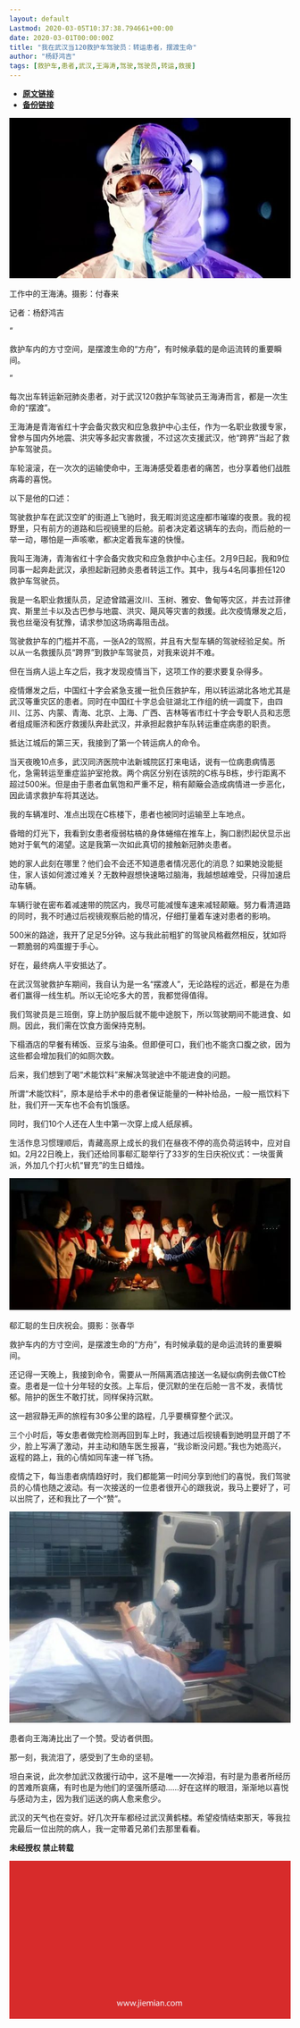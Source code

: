 ```yaml
---
layout: default
Lastmod: 2020-03-05T10:37:38.794661+00:00
date: 2020-03-01T00:00:00Z
title: "我在武汉当120救护车驾驶员：转运患者，摆渡生命"
author: "杨舒鸿吉"
tags: [救护车,患者,武汉,王海涛,驾驶,驾驶员,转运,救援]
---
```


* [**原文链接**](https://mp.weixin.qq.com/s/RDYcdRO4p2kUkdvftt9-KQ)
* [**备份链接**](http://archive.today/3ylv1)


![](/images/post/b772d5dd9dbef427d426ad7530c998ce.jpg)

工作中的王海涛。摄影：付春来

记者：杨舒鸿吉

“

  

救护车内的方寸空间，是摆渡生命的“方舟”，有时候承载的是命运流转的重要瞬间。

  

”

每次出车转运新冠肺炎患者，对于武汉120救护车驾驶员王海涛而言，都是一次生命的“摆渡”。  

王海涛是青海省红十字会备灾救灾和应急救护中心主任，作为一名职业救援专家，曾参与国内外地震、洪灾等多起灾害救援，不过这次支援武汉，他“跨界”当起了救护车驾驶员。

车轮滚滚，在一次次的运输使命中，王海涛感受着患者的痛苦，也分享着他们战胜病毒的喜悦。

以下是他的口述：

驾驶救护车在武汉空旷的街道上飞驰时，我无暇浏览这座都市璀璨的夜景。我的视野里，只有前方的道路和后视镜里的后舱。前者决定着这辆车的去向，而后舱的一举一动，哪怕是一声咳嗽，都决定着我车速的快慢。

我叫王海涛，青海省红十字会备灾救灾和应急救护中心主任。2月9日起，我和9位同事一起奔赴武汉，承担起新冠肺炎患者转运工作。其中，我与4名同事担任120救护车驾驶员。

我是一名职业救援队员，足迹曾踏遍汶川、玉树、雅安、鲁甸等灾区，并去过菲律宾、斯里兰卡以及古巴参与地震、洪灾、飓风等灾害的救援。此次疫情爆发之后，我也丝毫没有犹豫，请求参加这场病毒阻击战。

驾驶救护车的门槛并不高，一张A2的驾照，并且有大型车辆的驾驶经验足矣。所以从一名救援队员“跨界”到救护车驾驶员，对我来说并不难。

但在当病人运上车之后，我才发现疫情当下，这项工作的要求要复杂得多。

疫情爆发之后，中国红十字会紧急支援一批负压救护车，用以转运湖北各地尤其是武汉等重灾区的患者。同时在中国红十字总会驻湖北工作组的统一调度下，由四川、江苏、内蒙、青海、北京、上海、广西、吉林等省市红十字会专职人员和志愿者组成赈济和医疗救援队奔赴武汉，并承担起救护车队转运重症病患的职责。

抵达江城后的第三天，我接到了第一个转运病人的命令。

当天夜晚10点多，武汉同济医院中法新城院区打来电话，说有一位病患病情恶化，急需转运至重症监护室抢救。两个病区分别在该院的C栋与B栋，步行距离不超过500米。但是由于患者血氧饱和严重不足，稍有颠簸会造成病情进一步恶化，因此请求救护车将其送达。

我的车辆准时、准点出现在C栋楼下，患者也被同时运输至上车地点。

昏暗的灯光下，我看到女患者瘦弱枯槁的身体蜷缩在推车上，胸口剧烈起伏显示出她对于氧气的渴望。这是我第一次如此真切的接触新冠肺炎患者。

她的家人此刻在哪里？他们会不会还不知道患者情况恶化的消息？如果她没能挺住，家人该如何渡过难关？无数种遐想快速略过脑海，我越想越难受，只得加速启动车辆。

车辆行驶在密布着减速带的院区内，我尽可能减慢车速来减轻颠簸。努力看清道路的同时，我不时通过后视镜观察后舱的情况，仔细打量着车速对患者的影响。

500米的路途，我开了足足5分钟。这与我此前粗犷的驾驶风格截然相反，犹如将一颗脆弱的鸡蛋握于手心。

好在，最终病人平安抵达了。

在武汉驾驶救护车期间，我自认为是一名“摆渡人”，无论路程的远近，都是在为患者们赢得一线生机。所以无论吃多大的苦，我都觉得值得。

我们驾驶员是三班倒，穿上防护服后就不能中途脱下，所以驾驶期间不能进食、如厕。因此，我们需在饮食方面保持克制。

下榻酒店的早餐有稀饭、豆浆与油条。但即便可口，我们也不能贪口腹之欲，因为这些都会增加我们的如厕次数。

后来，我们想到了喝“术能饮料”来解决驾驶途中不能进食的问题。

所谓“术能饮料”，原本是给手术中的患者保证能量的一种补给品，一般一瓶饮料下肚，我们开一天车也不会有饥饿感。

同时，我们10个人还在人生中第一次穿上成人纸尿裤。

生活作息习惯理顺后，青藏高原上成长的我们在昼夜不停的高负荷运转中，应对自如。2月22日晚上，我们还给同事郗汇聪举行了33岁的生日庆祝仪式：一块蛋黄派，外加几个打火机“冒充”的生日蜡烛。

![](/images/post/617f50546159a85a578ee9564a97a0a9.jpg)

郗汇聪的生日庆祝会。摄影：张春华

救护车内的方寸空间，是摆渡生命的“方舟”，有时候承载的是命运流转的重要瞬间。

还记得一天晚上，我接到命令，需要从一所隔离酒店接送一名疑似病例去做CT检查。患者是一位十分年轻的女孩。上车后，便沉默的坐在后舱一言不发，表情忧郁。陪护的医生不敢打扰，同样保持沉默。

这一趟寂静无声的旅程有30多公里的路程，几乎要横穿整个武汉。

三个小时后，等女患者做完检测再回到车上时，我通过后视镜看到她明显开朗了不少，脸上写满了激动，并主动和随车医生报喜，“我诊断没问题。”我也为她高兴，返程的路上，我的心情如同车速一样飞扬。

疫情之下，每当患者病情趋好时，我们都能第一时间分享到他们的喜悦，我们驾驶员的心情也随之波动。有一次接送的一位患者很开心的跟我说，我马上要好了，可以出院了，还和我比了一个“赞”。

![](/images/post/aad1f3c9618dba9d8a3a275d4a720459.jpg)

患者向王海涛比出了一个赞。受访者供图。

那一刻，我流泪了，感受到了生命的坚韧。

坦白来说，此次参加武汉救援行动中，这不是唯一一次掉泪，有时是为患者所经历的苦难所哀痛，有时也是为他们的坚强所感动……好在这样的眼泪，渐渐地以喜悦与感动为主，因为我们运送的病人愈来愈少。

武汉的天气也在变好。好几次开车都经过武汉黄鹤楼。希望疫情结束那天，等我拉完最后一位出院的病人，我一定带着兄弟们去那里看看。

  

**未经授权 禁止转载**

  

  

![](/images/post/3ef9527fd7edfb43b0c70486c7a956af.jpg)

